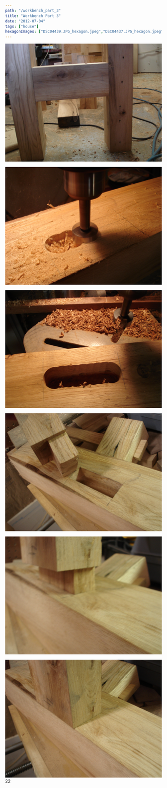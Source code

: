 ```yaml
---
path: "/workbench_part_3"
title: "Workbench Part 3"
date: "2012-07-04"
tags: ["house"]
hexagonImages: ["DSC04439.JPG_hexagon.jpeg","DSC04437.JPG_hexagon.jpeg","DSC04438.JPG_hexagon.jpeg","DSC04440.JPG_hexagon.jpeg","DSC04441.JPG_hexagon.jpeg","DSC04442.JPG_hexagon.jpeg"]
---
```


 [![](DSC04439.JPG)](DSC04439.JPG)

[![](DSC04437.JPG)](DSC04437.JPG)

[![](DSC04438.JPG)](DSC04438.JPG)

[![](DSC04440.JPG)](DSC04440.JPG)

[![](DSC04441.JPG)](DSC04441.JPG)

[![](DSC04442.JPG)](DSC04442.JPG) 22 
  <!---
  <div class="field field-type-filefield field-field-images" xmlns="http://www.w3.org/1999/xhtml">
      
    <div class="field-items">
            <div class="field-item odd">
                    <a href="http://www.beigerecords.com/joe-old/sites/default/files/DSC04439.JPG" class="imagecache imagecache-square_thumbnail imagecache-imagelink imagecache-square_thumbnail_imagelink"><img src="http://www.beigerecords.com/joe-old/sites/default/files/imagecache/square_thumbnail/DSC04439.JPG" alt="" title="" width="300" height="300" class="imagecache imagecache-square_thumbnail"/></a>        </div>
        </div>
</div> 
 <p xmlns="http://www.w3.org/1999/xhtml"></p> 
 <a href="http://www.beigerecords.com/joe/sites/default/files/DSC04437.JPG" xmlns="http://www.w3.org/1999/xhtml"><img width="460" src="http://www.beigerecords.com/joe/sites/default/files/DSC04437.JPG"/></a> 

 <p xmlns="http://www.w3.org/1999/xhtml"></p> 
 <a href="http://www.beigerecords.com/joe/sites/default/files/DSC04438.JPG" xmlns="http://www.w3.org/1999/xhtml"><img width="460" src="http://www.beigerecords.com/joe/sites/default/files/DSC04438.JPG"/></a> 

 <p xmlns="http://www.w3.org/1999/xhtml"></p> 
 <a href="http://www.beigerecords.com/joe/sites/default/files/DSC04440.JPG" xmlns="http://www.w3.org/1999/xhtml"><img width="460" src="http://www.beigerecords.com/joe/sites/default/files/DSC04440.JPG"/></a> 

 <p xmlns="http://www.w3.org/1999/xhtml"></p> 
 <a href="http://www.beigerecords.com/joe/sites/default/files/DSC04441.JPG" xmlns="http://www.w3.org/1999/xhtml"><img width="460" src="http://www.beigerecords.com/joe/sites/default/files/DSC04441.JPG"/></a> 

 <p xmlns="http://www.w3.org/1999/xhtml"></p> 
 <a href="http://www.beigerecords.com/joe/sites/default/files/DSC04442.JPG" xmlns="http://www.w3.org/1999/xhtml"><img width="460" src="http://www.beigerecords.com/joe/sites/default/files/DSC04442.JPG"/></a> 
 22
  --->
